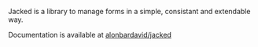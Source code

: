 Jacked is a library to manage forms in a simple, consistant and extendable way.

Documentation is available at [alonbardavid/jacked](https://github.com/alonbardavid/jacked)
